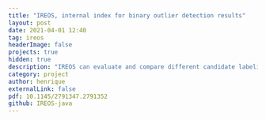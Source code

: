 ```yaml
---
title: "IREOS, internal index for binary outlier detection results"
layout: post
date: 2021-04-01 12:40
tag: ireos
headerImage: false
projects: true
hidden: true
description: "IREOS can evaluate and compare different candidate labelings of a collection of multivariate observations in terms of outliers and inliers."
category: project
author: henrique
externalLink: false
pdf: 10.1145/2791347.2791352
github: IREOS-java
---
```

